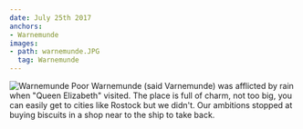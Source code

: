 ```yaml
---
date: July 25th 2017
anchors:
- Warnemunde
images:
- path: warnemunde.JPG
  tag: Warnemunde
---
```

![Warnemunde](warnemunde.JPG)
Poor Warnemunde (said Varnemunde) was afflicted by rain when
"Queen Elizabeth" visited. The place is full of charm, not too
big, you can easily get to cities like Rostock but we didn't.
Our ambitions stopped at buying biscuits in a shop near to the
ship to take back.
